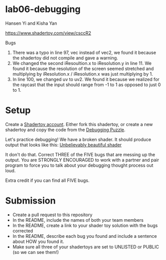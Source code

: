 # lab06-debugging

Hansen Yi and Kisha Yan

https://www.shadertoy.com/view/csccR2

Bugs
1. There was a typo in line 97, vec instead of vec2, we found it because the shadertoy did not compile and gave a warning.
2. We changed the second iResoultion.x to iResolution.y in line 11. We found it because the resolution of the screen seemed stretched and multiplying by iResolution.x / iResolution.x was just multiplying by 1.
3. In line 100, we changed uv to uv2. We found it because we realized for the raycast that the input should range from -1 to 1 as opposed to just 0 to 1.

# Setup 

Create a [Shadertoy account](https://www.shadertoy.com/). Either fork this shadertoy, or create a new shadertoy and copy the code from the [Debugging Puzzle](https://www.shadertoy.com/view/flGfRc).

Let's practice debugging! We have a broken shader. It should produce output that looks like this:
[Unbelievably beautiful shader](https://user-images.githubusercontent.com/1758825/200729570-8e10a37a-345d-4aff-8eff-6baf54a32a40.webm)

It don't do that. Correct THREE of the FIVE bugs that are messing up the output. You are STRONGLY ENCOURAGED to work with a partner and pair program to force you to talk about your debugging thought process out loud.

Extra credit if you can find all FIVE bugs.

# Submission
- Create a pull request to this repository
- In the README, include the names of both your team members
- In the README, create a link to your shader toy solution with the bugs corrected
- In the README, describe each bug you found and include a sentence about HOW you found it.
- Make sure all three of your shadertoys are set to UNLISTED or PUBLIC (so we can see them!)
